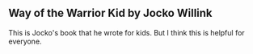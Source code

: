 ## Way of the Warrior Kid by Jocko Willink

This is Jocko's book that he wrote for kids. But I think this is helpful for everyone. 